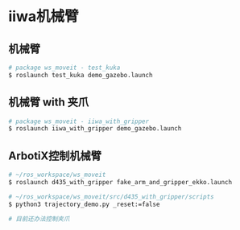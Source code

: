 # iiwa机械臂

## 机械臂

```bash
# package ws_moveit - test_kuka
$ roslaunch test_kuka demo_gazebo.launch
```



## 机械臂 with 夹爪

```bash
# package ws_moveit - iiwa_with_gripper
$ roslaunch iiwa_with_gripper demo_gazebo.launch
```



## ArbotiX控制机械臂

```bash
# ~/ros_workspace/ws_moveit
$ roslaunch d435_with_gripper fake_arm_and_gripper_ekko.launch

# ~/ros_workspace/ws_moveit/src/d435_with_gripper/scripts
$ python3 trajectory_demo.py _reset:=false

# 目前还办法控制夹爪
```

